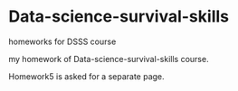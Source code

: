 # Data-science-survival-skills
homeworks for DSSS course

my homework of Data-science-survival-skills course.

Homework5 is asked for a separate page.
